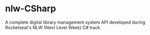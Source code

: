 # nlw-CSharp
A complete digital library management system API developed during Rocketseat's NLW (Next Level Week) C# track. 
